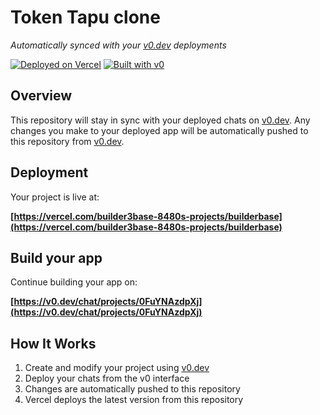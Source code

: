 # Token Tapu clone

*Automatically synced with your [v0.dev](https://v0.dev) deployments*

[![Deployed on Vercel](https://img.shields.io/badge/Deployed%20on-Vercel-black?style=for-the-badge&logo=vercel)](https://vercel.com/builder3base-8480s-projects/builderbase)
[![Built with v0](https://img.shields.io/badge/Built%20with-v0.dev-black?style=for-the-badge)](https://v0.dev/chat/projects/0FuYNAzdpXj)

## Overview

This repository will stay in sync with your deployed chats on [v0.dev](https://v0.dev).
Any changes you make to your deployed app will be automatically pushed to this repository from [v0.dev](https://v0.dev).

## Deployment

Your project is live at:

**[https://vercel.com/builder3base-8480s-projects/builderbase](https://vercel.com/builder3base-8480s-projects/builderbase)**

## Build your app

Continue building your app on:

**[https://v0.dev/chat/projects/0FuYNAzdpXj](https://v0.dev/chat/projects/0FuYNAzdpXj)**

## How It Works

1. Create and modify your project using [v0.dev](https://v0.dev)
2. Deploy your chats from the v0 interface
3. Changes are automatically pushed to this repository
4. Vercel deploys the latest version from this repository
